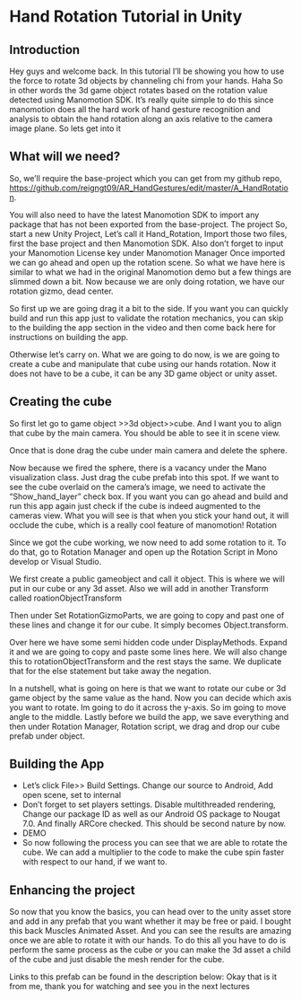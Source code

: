# Hand Rotation Tutorial in Unity

## Introduction
Hey guys and welcome back. In this tutorial I’ll be showing you how to use the force to rotate 3d objects by channeling chi from your hands. Haha So in other words the 3d game object rotates based on the rotation value detected using Manomotion SDK.
It’s really quite simple to do this since manomotion does all the hard work of hand gesture recognition and analysis to obtain the hand rotation along an axis relative to the camera image plane.
So lets get into it

## What will we need?
So, we’ll require the base-project which you can get from my github repo, https://github.com/reigngt09/AR_HandGestures/edit/master/A_HandRotation.

You will also need to have the latest Manomotion SDK to import any package that has not been exported from the base-project.
The project
So, start a new Unity Project, Let’s call it Hand_Rotation, Import those two files, first the base project and then Manomotion SDK. Also don’t forget to input your Manomotion License key under Manomotion Manager
Once imported we can go ahead and open up the rotation scene. So what we have here is similar to what we had in the original Manomotion demo but a few things are slimmed down a bit. Now because we are only doing rotation, we have our rotation gizmo, dead center.

So first up we are going drag it a bit to the side. If you want you can quickly build and run this app just to validate the rotation mechanics, you can skip to the building the app section in the video and then come back here for instructions on building the app.

Otherwise let’s carry on. What we are going to do now, is we are going to create a cube and manipulate that cube using our hands rotation. Now it does not have to be a cube, it can be any 3D game object or unity asset.

## Creating the cube
So first let go to game object >>3d object>>cube. And I want you to align that cube by the main camera. You should be able to see it in scene view. 

Once that is done drag the cube under main camera and delete the sphere.

Now because we fired the sphere, there is a vacancy under the Mano visualization class. Just drag the cube prefab into this spot. If we want to see the cube overlaid on the camera’s image, we need to activate the “Show_hand_layer” check box.
If you want you can go ahead and build and run this app again just check if the cube is indeed augmented to the cameras view. What you will see is that when you stick your hand out, it will occlude the cube, which is a really cool feature of manomotion! 
Rotation

Since we got the cube working, we now need to add some rotation to it. To do that, go to Rotation Manager and open up the Rotation Script in Mono develop or Visual Studio.

We first create a public gameobject and call it object. This is where we will put in our cube or any 3d asset. Also we will add in another Transform called roationObjectTransform

Then under Set RotationGizmoParts, we are going to copy and past one of these lines and change it for our cube. It simply becomes Object.transform.

Over here we have some semi hidden code under DisplayMethods. Expand it and we are going to copy and paste some lines here. We will also change this to rotationObjectTransform and the rest stays the same. We duplicate that for the else statement but take away the negation. 

In a nutshell, what is going on here is that we want to rotate our cube or 3d game object by the same value as the hand. Now you can decide which axis you want to rotate. Im going to do it across the y-axis. So im going to move angle to the middle.
Lastly before we build the app, we save everything and then under Rotation Manager, Rotation script, we drag and drop our cube prefab under object.

## Building the App
*	Let’s click File>> Build Settings. Change our source to Android, Add open scene, set to internal
*	Don’t forget to set players settings. Disable multithreaded rendering, Change our package ID as well as our Android OS package to Nougat 7.0. And finally ARCore checked. This should be second nature by now.
*	DEMO
*	So now following the process you can see that we are able to rotate the cube. We can add a multiplier to the code to make the cube spin faster with respect to our hand, if we want to.

## Enhancing the project
So now that you know the basics, you can head over to the unity asset store and add in any prefab that you want whether it may be free or paid. I bought this back Muscles Animated Asset. And you can see the results are amazing once we are able to rotate it with our hands. To do this all you have to do is perform the same process as the cube or you can make the 3d asset a child of the cube and just disable the mesh render for the cube.

Links to this prefab can be found in the description below:
Okay that is it from me, thank you for watching and see you in the next lectures




